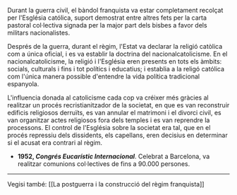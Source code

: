 Durant la guerra civil, el bàndol franquista va estar completament recolçat per l'Església católica, suport demostrat entre altres fets per la carta pastoral col·lectiva signada per la major part dels bisbes a favor dels militars nacionalistes.

Després de la guerra, durant el règim, l'Estat va declarar la religió catòlica com a única oficial, i es va establir la doctrina del nacionalcatolicisme. En el nacionalcatolicisme, la religió i l'Església eren presents en tots els àmbits: socials, culturals i fins i tot polítics i educatius; i establia a la religó católica com l'única manera possible d'entendre la vida política tradicional espanyola.

L'influencia donada al catolicisme cada cop va créixer més gràcies al realitzar un procés recristianitzador de la societat, en que es van reconstruir edificis religiosos derruïts, es van annular el matrimoni i el divorci civil, es van organitzar actes religiosos fora dels temples i es van reprendre la processons. El control de l'Església sobre la societat era tal, que en el procés repressiu dels dissidents, els capellans, eren decisius en determinar si el acusat era contrari al règim.
- **1952, *Congrés Eucarístic Internacional***. Celebrat a Barcelona, va realitzar comunions col·lectives de fins a 90.000 persones.
___
Vegisi també: [[La postguerra i la construcció del règim franquista]]